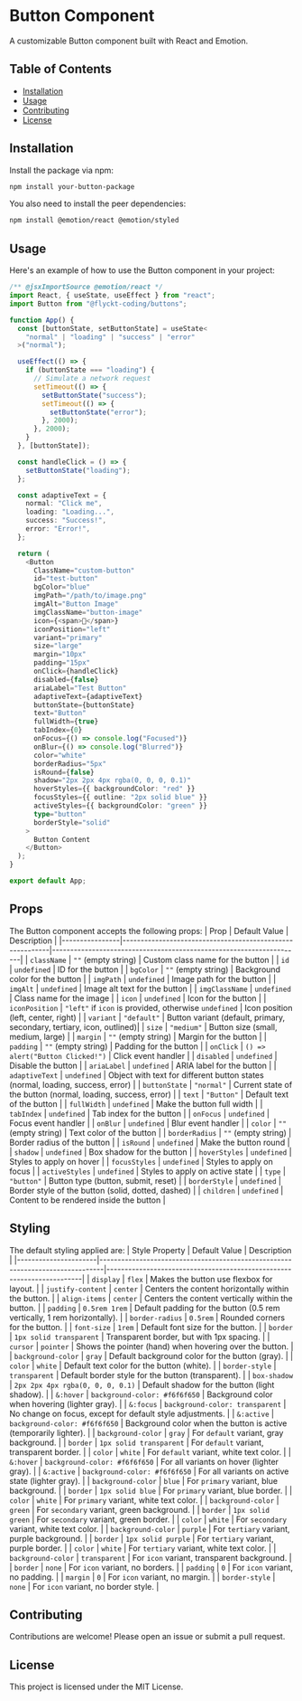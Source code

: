 # Button Component

A customizable Button component built with React and Emotion.

## Table of Contents

- [Installation](#installation)
- [Usage](#usage)
- [Contributing](#contributing)
- [License](#license)

## Installation

Install the package via npm:

```sh
npm install your-button-package
```

You also need to install the peer dependencies:

```sh
npm install @emotion/react @emotion/styled
```

## Usage

Here's an example of how to use the Button component in your project:

```ts
/** @jsxImportSource @emotion/react */
import React, { useState, useEffect } from "react";
import Button from "@flyckt-coding/buttons";

function App() {
  const [buttonState, setButtonState] = useState<
    "normal" | "loading" | "success" | "error"
  >("normal");

  useEffect(() => {
    if (buttonState === "loading") {
      // Simulate a network request
      setTimeout(() => {
        setButtonState("success");
        setTimeout(() => {
          setButtonState("error");
        }, 2000);
      }, 2000);
    }
  }, [buttonState]);

  const handleClick = () => {
    setButtonState("loading");
  };

  const adaptiveText = {
    normal: "Click me",
    loading: "Loading...",
    success: "Success!",
    error: "Error!",
  };

  return (
    <Button
      ClassName="custom-button"
      id="test-button"
      bgColor="blue"
      imgPath="/path/to/image.png"
      imgAlt="Button Image"
      imgClassName="button-image"
      icon={<span>🔔</span>}
      iconPosition="left"
      variant="primary"
      size="large"
      margin="10px"
      padding="15px"
      onClick={handleClick}
      disabled={false}
      ariaLabel="Test Button"
      adaptiveText={adaptiveText}
      buttonState={buttonState}
      text="Button"
      fullWidth={true}
      tabIndex={0}
      onFocus={() => console.log("Focused")}
      onBlur={() => console.log("Blurred")}
      color="white"
      borderRadius="5px"
      isRound={false}
      shadow="2px 2px 4px rgba(0, 0, 0, 0.1)"
      hoverStyles={{ backgroundColor: "red" }}
      focusStyles={{ outline: "2px solid blue" }}
      activeStyles={{ backgroundColor: "green" }}
      type="button"
      borderStyle="solid"
    >
      Button Content
    </Button>
  );
}

export default App;
```

## Props

The Button component accepts the following props:
| Prop | Default Value | Description |
|----------------|----------------------------------------------------------|---------------------------------------------------------------------|
| `className` | `""` (empty string) | Custom class name for the button |
| `id` | `undefined` | ID for the button |
| `bgColor` | `""` (empty string) | Background color for the button |
| `imgPath` | `undefined` | Image path for the button |
| `imgAlt` | `undefined` | Image alt text for the button |
| `imgClassName` | `undefined` | Class name for the image |
| `icon` | `undefined` | Icon for the button |
| `iconPosition` | `"left"` if `icon` is provided, otherwise `undefined` | Icon position (left, center, right) |
| `variant` | `"default"` | Button variant (default, primary, secondary, tertiary, icon, outlined)|
| `size` | `"medium"` | Button size (small, medium, large) |
| `margin` | `""` (empty string) | Margin for the button |
| `padding` | `""` (empty string) | Padding for the button |
| `onClick` | `() => alert("Button Clicked!")` | Click event handler |
| `disabled` | `undefined` | Disable the button |
| `ariaLabel` | `undefined` | ARIA label for the button |
| `adaptiveText` | `undefined` | Object with text for different button states (normal, loading, success, error) |
| `buttonState` | `"normal"` | Current state of the button (normal, loading, success, error) |
| `text` | `"Button"` | Default text of the button |
| `fullWidth` | `undefined` | Make the button full width |
| `tabIndex` | `undefined` | Tab index for the button |
| `onFocus` | `undefined` | Focus event handler |
| `onBlur` | `undefined` | Blur event handler |
| `color` | `""` (empty string) | Text color of the button |
| `borderRadius` | `""` (empty string) | Border radius of the button |
| `isRound` | `undefined` | Make the button round |
| `shadow` | `undefined` | Box shadow for the button |
| `hoverStyles` | `undefined` | Styles to apply on hover |
| `focusStyles` | `undefined` | Styles to apply on focus |
| `activeStyles` | `undefined` | Styles to apply on active state |
| `type` | `"button"` | Button type (button, submit, reset) |
| `borderStyle` | `undefined` | Border style of the button (solid, dotted, dashed) |
| `children` | `undefined` | Content to be rendered inside the button |


## Styling
The default styling applied are:
| Style Property       | Default Value                                                                 | Description                                                           |
|----------------------|-------------------------------------------------------------------------------|-----------------------------------------------------------------------|
| `display`            | `flex`                                                                        | Makes the button use flexbox for layout.                              |
| `justify-content`    | `center`                                                                      | Centers the content horizontally within the button.                   |
| `align-items`        | `center`                                                                      | Centers the content vertically within the button.                     |
| `padding`            | `0.5rem 1rem`                                                                | Default padding for the button (0.5 rem vertically, 1 rem horizontally). |
| `border-radius`      | `0.5rem`                                                                     | Rounded corners for the button.                                       |
| `font-size`          | `1rem`                                                                        | Default font size for the button.                                     |
| `border`             | `1px solid transparent`                                                      | Transparent border, but with 1px spacing.                             |
| `cursor`             | `pointer`                                                                     | Shows the pointer (hand) when hovering over the button.               |
| `background-color`   | `gray`                                                                       | Default background color for the button (gray).                       |
| `color`              | `white`                                                                      | Default text color for the button (white).                            |
| `border-style`       | `transparent`                                                                | Default border style for the button (transparent).                    |
| `box-shadow`         | `2px 2px 4px rgba(0, 0, 0, 0.1)`                                            | Default shadow for the button (light shadow).                         |
| `&:hover`            | `background-color: #f6f6f650`                                                | Background color when hovering (lighter gray).                        |
| `&:focus`            | `background-color: transparent`                                             | No change on focus, except for default style adjustments.              |
| `&:active`           | `background-color: #f6f6f650`                                                | Background color when the button is active (temporarily lighter).     |
| `background-color`   | `gray`                                                                       | For `default` variant, gray background.                               |
| `border`             | `1px solid transparent`                                                      | For `default` variant, transparent border.                            |
| `color`              | `white`                                                                      | For `default` variant, white text color.                              |
| `&:hover`            | `background-color: #f6f6f650`                                                | For all variants on hover (lighter gray).                             |
| `&:active`           | `background-color: #f6f6f650`                                                | For all variants on active state (lighter gray).                      |
| `background-color`   | `blue`                                                                       | For `primary` variant, blue background.                               |
| `border`             | `1px solid blue`                                                             | For `primary` variant, blue border.                                   |
| `color`              | `white`                                                                      | For `primary` variant, white text color.                              |
| `background-color`   | `green`                                                                      | For `secondary` variant, green background.                            |
| `border`             | `1px solid green`                                                            | For `secondary` variant, green border.                                |
| `color`              | `white`                                                                      | For `secondary` variant, white text color.                            |
| `background-color`   | `purple`                                                                     | For `tertiary` variant, purple background.                            |
| `border`             | `1px solid purple`                                                           | For `tertiary` variant, purple border.                                |
| `color`              | `white`                                                                      | For `tertiary` variant, white text color.                             |
| `background-color`   | `transparent`                                                                | For `icon` variant, transparent background.                           |
| `border`             | `none`                                                                       | For `icon` variant, no borders.                                       |
| `padding`            | `0`                                                                          | For `icon` variant, no padding.                                       |
| `margin`             | `0`                                                                          | For `icon` variant, no margin.                                        |
| `border-style`       | `none`                                                                       | For `icon` variant, no border style.                                  |


## Contributing
Contributions are welcome! Please open an issue or submit a pull request.

## License

This project is licensed under the MIT License.
